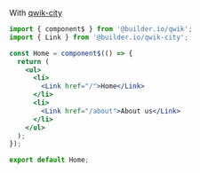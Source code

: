With [qwik-city](https://qwik.builder.io/qwikcity/overview/)

```jsx
import { component$ } from '@builder.io/qwik';
import { Link } from '@builder.io/qwik-city';

const Home = component$(() => {
  return (
    <ul>
      <li>
        <Link href="/">Home</Link>
      </li>
      <li>
        <Link href="/about">About us</Link>
      </li>
    </ul>
  );
});

export default Home;
```

